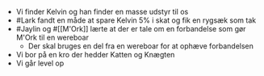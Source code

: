 - Vi finder Kelvin og han finder en masse udstyr til os
- #Lark fandt en måde at spare Kelvin 5% i skat og fik en rygsæk som tak
- #Jaylin og #[[M'Ork]] lærte at der er tale om en forbandelse som gør M'Ork til en wereboar
	- Der skal bruges en del fra en wereboar for at ophæve forbandelsen
- Vi bor på en kro der hedder Katten og Knægten
- Vi går level op